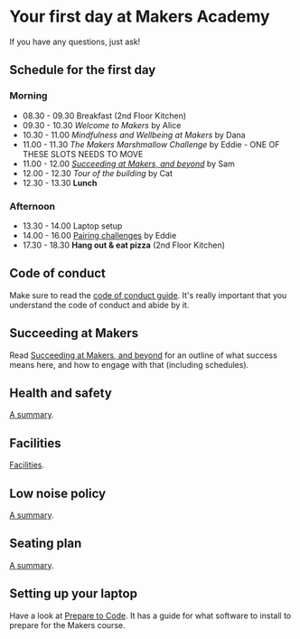 # Your first day at Makers Academy

If you have any questions, just ask!

## Schedule for the first day

### Morning

* 08.30 - 09.30 Breakfast (2nd Floor Kitchen)
* 09.30 - 10.30 _Welcome to Makers_ by Alice
* 10.30 - 11.00 _Mindfulness and Wellbeing at Makers_ by Dana
* 11.00 - 11.30 _The Makers Marshmallow Challenge_ by Eddie - ONE OF THESE SLOTS NEEDS TO MOVE
* 11.00 - 12.00 _[Succeeding at Makers, and beyond](https://github.com/makersacademy/course/blob/master/goals/README.md)_ by Sam 
* 12.00 - 12.30 _Tour of the building_ by Cat
* 12.30 - 13.30 **Lunch**

### Afternoon

* 13.30 - 14.00 Laptop setup
* 14.00 - 16.00 [Pairing challenges](https://github.com/makersacademy/skills-workshops/tree/master/week-1/pairing_challenges) by Eddie
* 17.30 - 18.30 **Hang out & eat pizza** (2nd Floor Kitchen)

## Code of conduct

Make sure to read the [code of conduct guide](https://github.com/makersacademy/course/blob/master/code_of_conduct_guide.md).  It's really important that you understand the code of conduct and abide by it.

## Succeeding at Makers

Read [Succeeding at Makers, and beyond](https://github.com/makersacademy/course/blob/master/goals/README.md) for an outline of what success means here, and how to engage with that (including schedules).

## Health and safety

[A summary](https://github.com/makersacademy/course/blob/master/pills/health_and_safety.md).

## Facilities

[Facilities](https://github.com/makersacademy/course/blob/master/pills/facilities.md).

## Low noise policy

[A summary](https://github.com/makersacademy/course/blob/master/pills/low_noise_policy.md).

## Seating plan

[A summary](https://github.com/makersacademy/course/blob/master/pills/seating_plan.md).

## Setting up your laptop

Have a look at [Prepare to Code](http://www.preparetocode.io/).  It has a guide for what software to install to prepare for the Makers course.
